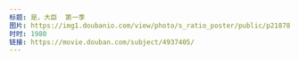 ```yaml
---
标题: 是，大臣  第一季
图片: https://img1.doubanio.com/view/photo/s_ratio_poster/public/p2187837239.jpg
时时: 1980
链接: https://movie.douban.com/subject/4937405/
---
```

